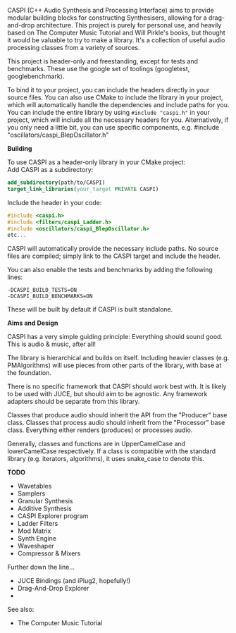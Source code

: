 CASPI (C++ Audio Synthesis and Processing Interface) aims to provide modular building blocks for constructing Synthesisers, allowing for a drag-and-drop architecture.
This project is purely for personal use, and heavily based on The Computer Music Tutorial and Will Pirkle's books, but thought it would be valuable to try to make a library. It's a collection of useful audio processing classes from a variety of sources.

This project is header-only and freestanding, except for tests and benchmarks. These use the google set of toolings (googletest, googlebenchmark).

To bind it to your project, you can include the headers directly in your source files. You can also use CMake to include the library in your project, which will automatically handle the dependencies and include paths for you.
You can include the entire library by using `#include "caspi.h"` in your project, which will include all the necessary headers for you.
Alternatively, if you only need a little bit, you can use specific components, e.g. #include "oscillators/caspi_BlepOscillator.h"

**Building**

To use CASPI as a header-only library in your CMake project:  
Add CASPI as a subdirectory:  

```cmake
add_subdirectory(path/to/CASPI)
target_link_libraries(your_target PRIVATE CASPI)
```
Include the header in your code: 
```cpp
#include <caspi.h>
#include <filters/caspi_Ladder.h>
#include <oscillators/caspi_BlepOscillator.h>
etc...
```
CASPI will automatically provide the necessary include paths. No source files are compiled; simply link to the CASPI target and include the header.

You can also enable the tests and benchmarks by adding the following lines:
```
-DCASPI_BUILD_TESTS=ON
-DCASPI_BUILD_BENCHMARKS=ON
```
These will be built by default if CASPI is built standalone.

**Aims and Design**

CASPI has a very simple guiding principle: Everything should sound good. This is audio & music, after all!

The library is hierarchical and builds on itself. Including heavier classes (e.g. PMAlgorithms) will use pieces from other parts of the library, with base at the foundation. 

There is no specific framework that CASPI should work best with. It is likely to be used with JUCE, but should aim to be agnostic. Any framework adapters should be separate from this library.

Classes that produce audio should inherit the API from the "Producer" base class. Classes that process audio should inherit from the "Processor" base class. Everything either renders (produces) or processes audio.

Generally, classes and functions are in UpperCamelCase and lowerCamelCase respectively. If a class is compatible with the standard library (e.g. iterators, algorithms), it uses snake_case to denote this.


**TODO**
- Wavetables
- Samplers
- Granular Synthesis
- Additive Synthesis
- CASPI Explorer program
- Ladder Filters
- Mod Matrix
- Synth Engine
- Waveshaper
- Compressor & Mixers

Further down the line...
- JUCE Bindings (and iPlug2, hopefully!)
- Drag-And-Drop Explorer
- 


See also:
- The Computer Music Tutorial
	

